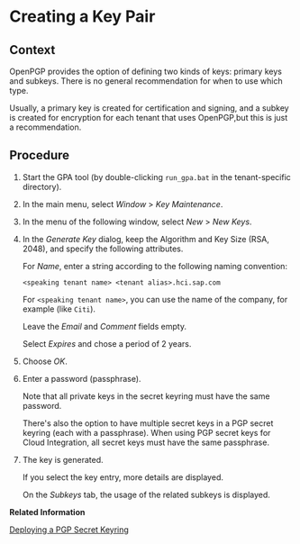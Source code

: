 <!-- loiobb416c51c3d64d3fba03bce1b5d06846 -->

# Creating a Key Pair



## Context

OpenPGP provides the option of defining two kinds of keys: primary keys and subkeys. There is no general recommendation for when to use which type.

Usually, a primary key is created for certification and signing, and a subkey is created for encryption for each tenant that uses OpenPGP,but this is just a recommendation.



## Procedure

1.  Start the GPA tool \(by double-clicking `run_gpa.bat` in the tenant-specific directory\).

2.  In the main menu, select *Window* \> *Key Maintenance*.

3.  In the menu of the following window, select *New* \> *New Keys*.

4.  In the *Generate Key* dialog, keep the Algorithm and Key Size \(RSA, 2048\), and specify the following attributes.

    For *Name*, enter a string according to the following naming convention:

    `<speaking tenant name> <tenant alias>.hci.sap.com` 

    For `<speaking tenant name>`, you can use the name of the company, for example \(like `Citi`\).

    Leave the *Email* and *Comment* fields empty.

    Select *Expires* and chose a period of 2 years.

5.  Choose *OK*.

6.  Enter a password \(passphrase\).

    Note that all private keys in the secret keyring must have the same password.

    There's also the option to have multiple secret keys in a PGP secret keyring \(each with a passphrase\). When using PGP secret keys for Cloud Integration, all secret keys must have the same passphrase.

7.  The key is generated.

    If you select the key entry, more details are displayed.

    On the *Subkeys* tab, the usage of the related subkeys is displayed.


**Related Information**  


[Deploying a PGP Secret Keyring](../50-Development/deploying-a-pgp-secret-keyring-9d8e1a9.md "This artifact contains the PGP secret keys for the usage of Open Pretty Good Privacy (PGP). The private key enables the tenant to decrypt or sign messages.")

